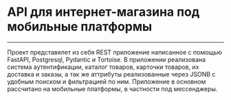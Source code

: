 # API для интернет-магазина под мобильные платформы
---
Проект представялет из себя REST приложение написанное с помощью FastAPI, Postgresql, Pydantic и Tortoise. 
В приложении реализована система аутентификации, каталог товаров, карточки товаров, их доставка и заказы, 
а так же аттрибуты реализованные через JSONB с удобным поиском и фильтрацией по ним. Приложение в основном рассчитано на мобильные платформы,
в частности под мессенджеры.


